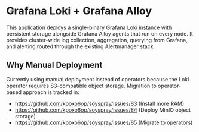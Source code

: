 # Grafana Loki + Grafana Alloy

This application deploys a single-binary Grafana Loki instance with
persistent storage alongside Grafana Alloy agents that run on every node.
It provides cluster-wide log collection, aggregation, querying from
Grafana, and alerting routed through the existing Alertmanager stack.

## Why Manual Deployment

Currently using manual deployment instead of operators because the Loki operator requires S3-compatible object storage. Migration to operator-based approach is tracked in:
- https://github.com/kpoxo6op/soyspray/issues/83 (Install more RAM)
- https://github.com/kpoxo6op/soyspray/issues/84 (Deploy MinIO object storage)
- https://github.com/kpoxo6op/soyspray/issues/85 (Migrate to operators)
